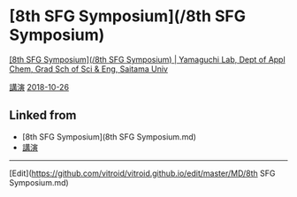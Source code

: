 ---
---
# [8th SFG Symposium](/8th SFG Symposium)

[[8th SFG Symposium](/8th SFG Symposium) | Yamaguchi Lab, Dept of Appl Chem, Grad Sch of Sci & Eng, Saitama Univ](http://www.apc.saitama-u.ac.jp/physchem/PhysChemLab/Sandvox/8th-sfg-symposium.html)

[講演](/講演)  [2018-10-26](/2018-10-26) 



## Linked from

* [8th SFG Symposium](8th SFG Symposium.md)
* [講演](講演.md)


----
[Edit](https://github.com/vitroid/vitroid.github.io/edit/master/MD/8th SFG Symposium.md)
